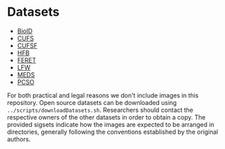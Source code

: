 # Datasets
* [BioID](BioID/README.md)
* [CUFS](CUFS/README.md)
* [CUFSF](CUFSF/README.md)
* [HFB](HFB/README.md)
* [FERET](FERET/README.md)
* [LFW](LFW/LFW.md)
* [MEDS](MEDS/README.md)
* [PCSO](PCSO/README.md)

For both practical and legal reasons we don't include images in this repository.
Open source datasets can be downloaded using `../scripts/downloadDatasets.sh`.
Researchers should contact the respective owners of the other datasets in order to obtain a copy.
The provided sigsets indicate how the images are expected to be arranged in directories, generally following the conventions established by the original authors.
